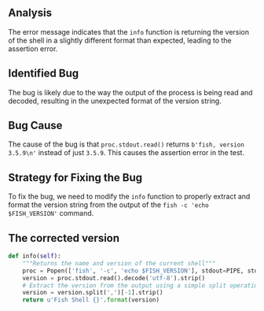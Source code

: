 ## Analysis
The error message indicates that the `info` function is returning the version of the shell in a slightly different format than expected, leading to the assertion error.

## Identified Bug
The bug is likely due to the way the output of the process is being read and decoded, resulting in the unexpected format of the version string.

## Bug Cause
The cause of the bug is that `proc.stdout.read()` returns `b'fish, version 3.5.9\n'` instead of just `3.5.9`. This causes the assertion error in the test.

## Strategy for Fixing the Bug
To fix the bug, we need to modify the `info` function to properly extract and format the version string from the output of the `fish -c 'echo $FISH_VERSION'` command.

## The corrected version

```python
def info(self):
    """Returns the name and version of the current shell"""
    proc = Popen(['fish', '-c', 'echo $FISH_VERSION'], stdout=PIPE, stderr=DEVNULL)
    version = proc.stdout.read().decode('utf-8').strip()
    # Extract the version from the output using a simple split operation
    version = version.split(',')[-1].strip()
    return u'Fish Shell {}'.format(version)
```